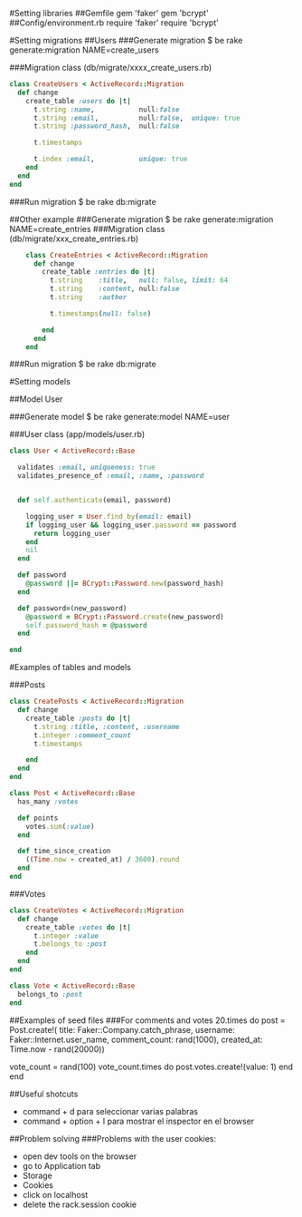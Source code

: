 
#Setting libraries
##Gemfile
    gem 'faker'
    gem 'bcrypt'
##Config/environment.rb
    require 'faker'
    require 'bcrypt'

#Setting migrations
##Users
###Generate migration
$ be rake generate:migration NAME=create_users

###Migration class (db/migrate/xxxx_create_users.rb)
```ruby
class CreateUsers < ActiveRecord::Migration
  def change
    create_table :users do |t|
      t.string :name,           null:false
      t.string :email,          null:false,  unique: true
      t.string :password_hash,  null:false

      t.timestamps

      t.index :email,           unique: true
    end
  end
end
```

###Run migration
$ be rake db:migrate

##Other example
###Generate migration
$ be rake generate:migration NAME=create_entries
###Migration class (db/migrate/xxx_create_entries.rb)
```ruby
    class CreateEntries < ActiveRecord::Migration
      def change
        create_table :entries do |t|
          t.string    :title,   null: false, limit: 64
          t.string    :content, null:false
          t.string    :author

          t.timestamps(null: false)

        end
      end
    end
```
###Run migration
$ be rake db:migrate

#Setting models

##Model User

###Generate model
$ be rake generate:model NAME=user

###User class (app/models/user.rb)
```ruby
class User < ActiveRecord::Base

  validates :email, uniqueness: true
  validates_presence_of :email, :name, :password


  def self.authenticate(email, password)

    logging_user = User.find_by(email: email)
    if logging_user && logging_user.password == password
      return logging_user
    end
    nil
  end

  def password
    @password ||= BCrypt::Password.new(password_hash)
  end

  def password=(new_password)
    @password = BCrypt::Password.create(new_password)
    self.password_hash = @password
  end

end
```


#Examples of tables and models

###Posts
```ruby
class CreatePosts < ActiveRecord::Migration
  def change
    create_table :posts do |t|
      t.string :title, :content, :username
      t.integer :comment_count
      t.timestamps

    end
  end
end
```

```ruby
class Post < ActiveRecord::Base
  has_many :votes

  def points
    votes.sum(:value)
  end

  def time_since_creation
    ((Time.now - created_at) / 3600).round
  end
end
```
###Votes

```ruby
class CreateVotes < ActiveRecord::Migration
  def change
    create_table :votes do |t|
      t.integer :value
      t.belongs_to :post
    end
  end
end
```

```ruby
class Vote < ActiveRecord::Base
  belongs_to :post
end
```

##Examples of seed files
###For comments and votes
20.times do
  post = Post.create!( title: Faker::Company.catch_phrase,
               username: Faker::Internet.user_name,
               comment_count: rand(1000),
               created_at: Time.now - rand(20000))

  vote_count = rand(100)
  vote_count.times do
    post.votes.create!(value: 1)
  end
end

##Useful shotcuts
- command + d para seleccionar varias palabras
- command + option + I para mostrar el inspector en el browser

##Problem solving
###Problems with the user cookies:
- open dev tools on the browser
- go to Application tab
- Storage
- Cookies
- click on localhost
- delete the rack.session cookie